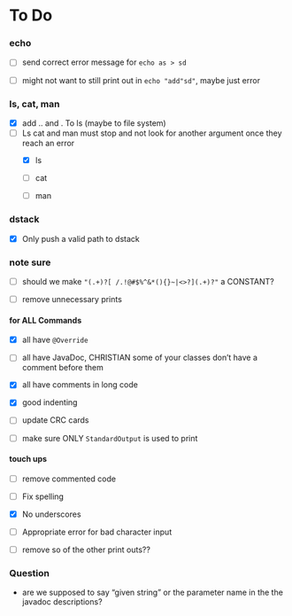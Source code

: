 # To Do

### echo
- [ ] send correct error message for `echo as > sd`
- [ ] might not want to still print out in `echo "add"sd"`, maybe just error



### ls, cat, man

- [x] add .. and . To ls (maybe to file system)
- [ ] Ls cat and man must stop and not look for another argument once they reach an error 
  - [x] ls
  - [ ] cat
  - [ ] man



### dstack

- [x] Only push a valid path to dstack





### note sure

- [ ] should we make `"(.+)?[ /.!@#$%^&*(){}~|<>?](.+)?"` a CONSTANT?
- [ ] remove unnecessary prints



#### for ALL Commands

- [x] all have `@Override`
- [ ] all have JavaDoc, CHRISTIAN some of your classes don’t have a comment before them
- [x] all have comments in long code
- [x] good indenting
- [ ] update CRC cards
- [ ] make sure ONLY `StandardOutput` is used to print





#### touch ups

- [ ] remove commented code
- [ ] Fix spelling
- [x] No underscores 
- [ ] Appropriate error for bad character input 
- [ ] remove so of the other print outs??



### Question

- are we supposed to say “given string” or the parameter name in the the javadoc descriptions?
